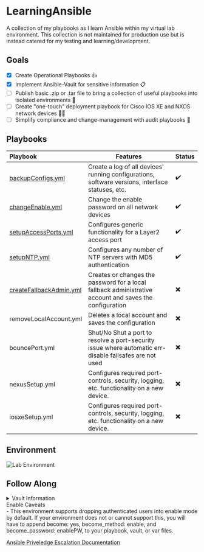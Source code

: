 # LearningAnsible
A collection of my playbooks as I learn Ansible within my virtual lab environment. This collection is not maintained for production use but is instead catered for my testing and learning/development.

## Goals
- [X] Create Operational Playbooks 👍
- [X] Implement Ansible-Vault for sensitive information 📋
- [ ] Publish basic .zip or .tar file to bring a collection of useful playbooks into isolated environments 🛂
- [ ] Create "one-touch" deployment playbook for Cisco IOS XE and NXOS network devices 👨‍💻
- [ ] Simplify compliance and change-management with audit playbooks 🦺

## Playbooks

Playbook              | Features | Status
:-------------         | ------------- | -------------
[backupConfigs.yml](https://github.com/NetworkNick-io/LearningAnsible/blob/main/playbooks/backupConfigs.yml)        | Create a log of all devices' running  configurations, software versions, interface statuses, etc.         | ✔️
[changeEnable.yml](https://github.com/NetworkNick-io/LearningAnsible/blob/main/playbooks/changeEnable.yml)          | Change the enable password on all network devices                                                         | ✔️
[setupAccessPorts.yml](https://github.com/NetworkNick-io/LearningAnsible/blob/main/playbooks/setupAccessPorts.yml)  | Configures generic functionality for a Layer2  access port                                                | ✔️
[setupNTP.yml](https://github.com/NetworkNick-io/LearningAnsible/blob/main/playbooks/setupNTP.yml)                  | Configures any number of NTP servers with MD5  authentication                                             | ✔️
[createFallbackAdmin.yml](https://github.com/NetworkNick-io/LearningAnsible/blob/main/playbooks/createAdmin.yml)    | Creates or changes the password for a local fallback administrative account and saves the configuration   | ✖️
removeLocalAccount.yml                                                                                              | Deletes a local account and saves the configuration                                                       | ✖️
bouncePort.yml                                                                                                      | Shut/No Shut a port to resolve a port-security issue where automatic err-disable failsafes are not used   | ✖️
nexusSetup.yml                                                                                                      | Configures required port-controls, security, logging, etc. functionality on a new device.                 | ✖️
iosxeSetup.yml                                                                                                      | Configures required port-controls, security, logging, etc. functionality on a new device.                 | ✖️      

## Environment
![Lab Environment](https://i.imgur.com/sAibkpG.png)

## Follow Along

<details>
    <summary>Vault Information</summary>
    
  ```diff
  - All Vault Passwords: TestVault4321
  - Enable Password: BigLongPassword123!!
  - NTP Shared Key: TestKey123/TestKey1234
  ```
</details>

<summary>Enable Caveats</summary>
- This environment supports dropping authenticated users into enable mode by default. If your environment does not or cannot support this, you will have to append become: yes, become_method: enable, and become_password: enablePW, to your playbook, vault, or var files. 

[Ansible Priveledge Escalation Documentation](https://docs.ansible.com/ansible/latest/network/getting_started/network_differences.html#privilege-escalation)
